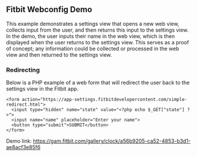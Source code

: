 ## Fitbit Webconfig Demo
This example demonstrates a settings view that opens a new web view, collects input from the user, and then returns this input to the settings view. In the demo, the user inputs their name in the web view, which is then displayed when the user returns to the settings view. This serves as a proof of concept; any information could be collected or processed in the web view and then returned to the settings view.

### Redirecting
Below is a PHP example of a web form that will redirect the user back to the settings view in the Fitbit app.
```
<form action="https://app-settings.fitbitdevelopercontent.com/simple-redirect.html">
  <input type="hidden" name="state" value="<?php echo $_GET["state"] ?>">
  <input name="name" placeholder="Enter your name">
  <button type="submit">SUBMIT</button>
</form>
```

Demo link: https://gam.fitbit.com/gallery/clock/a56b9205-ca52-4853-b3d1-ae8acf3e85f6
